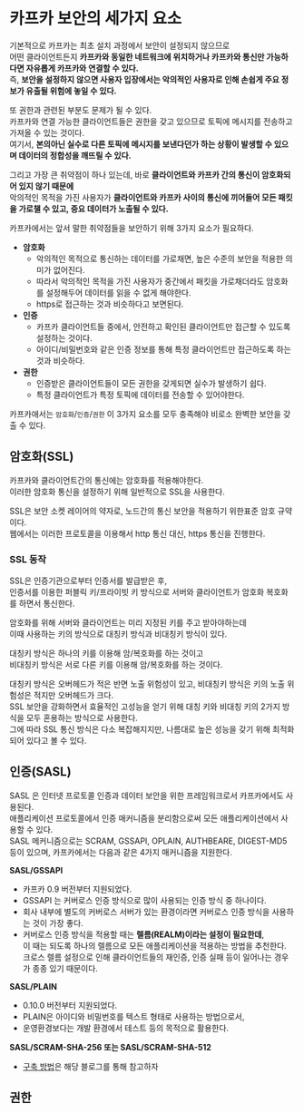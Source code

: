 # 카프카 보안의 세가지 요소  
    
기본적으로 카프카는 최초 설치 과정에서 보안이 설정되지 않으므로          
어떤 클라이언트든지 **카프카와 동일한 네트워크에 위치하거나 카프카와 통신만 가능하다면 자유롭게 카프카와 연결할 수 있다.**           
즉, **보안을 설정하지 않으면 사용자 입장에서는 악의적인 사용자로 인해 손쉽게 주요 정보가 유출될 위험에 놓일 수 있다.**      
     
또 권한과 관련된 부분도 문제가 될 수 있다.    
카프카와 연결 가능한 클라이언트들은 권한을 갖고 있으므로 토픽에 메시지를 전송하고 가져올 수 있는 것이다.       
여기서, **본의아닌 실수로 다른 토픽에 메시지를 보낸다던가 하는 상황이 발생할 수 있으며 데이터의 정합성을 깨뜨릴 수 있다.**      
 
그리고 가장 큰 취약점이 하나 있는데, 바로 **클라이언트와 카프카 간의 통신이 암호화되어 있지 않기 때문에**      
악의적인 목적을 가진 사용자가 **클라이언트와 카프카 사이의 통신에 끼어들어 모든 패킷을 가로챌 수 있고, 중요 데이터가 노출될 수 있다.**     

카프카에서는 앞서 말한 취약점들을 보안하기 위해 3가지 요소가 필요하다.   

* **암호화**     
    * 악의적인 목적으로 통신하는 데이터를 가로채면, 높은 수준의 보안을 적용한 의미가 없어진다.    
    * 따라서 악의적인 목적을 가진 사용자가 중간에서 패킷을 가로채더라도 암호화를 설정해두어 데이터를 읽을 수 없게 해야한다.   
    * https로 접근하는 것과 비슷하다고 보면된다.  
* **인증**    
    * 카프카 클라이언트들 중에서, 안전하고 확인된 클라이언트만 접근할 수 있도록 설정하는 것이다.   
    * 아이디/비밀번호와 같은 인증 정보를 통해 특정 클라이언트만 접근하도록 하는 것과 비슷하다.    
* **권한**   
    * 인증받은 클라이언트들이 모든 권한을 갖게되면 실수가 발생하기 쉽다.  
    * 특정 클라이언트가 특정 토픽에 데이터를 전송할 수 있어야한다.     

카프카애서는 `암호화`/`인증`/`권한` 이 3가지 요소를 모두 충족해야 비로소 완벽한 보안을 갖출 수 있다.  

## 암호화(SSL)    

카프카와 클라이언트간의 통신에는 암호화를 적용해야한다.      
이러한 암호화 통신을 설정하기 위해 일반적으로 SSL을 사용한다.  

SSL은 보안 소켓 레이어의 약자로, 노드간의 통신 보안을 적용하기 위한표준 암호 규약이다.   
웹에서는 이러한 프로토콜을 이용해서 http 통신 대신, https 통신을 진행한다.   

### SSL 동작   
SSL은 인증기관으로부터 인증서를 발급받은 후,       
인증서를 이용한 퍼블릭 키/프라이빗 키 방식으로 서버와 클라이언트가 암호화 복호화를 하면서 통신한다.       

암호화를 위해 서버와 클라이언트는 미리 지정된 키를 주고 받아야하는데   
이때 사용하는 키의 방식으로 대칭키 방식과 비대칭키 방식이 있다.    

대칭키 방식은 하나의 키를 이용해 암/복호화를 하는 것이고      
비대칭키 방식은 서로 다른 키를 이용해 암/복호화를 하는 것이다.   

대칭키 방식은 오버헤드가 적은 반면 노출 위험성이 있고, 비대칭키 방식은 키의 노출 위험성은 적지만 오버헤드가 크다.      
SSL 보안을 강화하면서 효율적인 고성능을 얻기 위해 대칭 키와 비대칭 키의 2가지 방식을 모두 혼용하는 방식으로 사용한다.   
그에 따라 SSL 통신 방식은 다소 복잡해지지만, 나름대로 높은 성능을 갖기 위해 최적화되어 있다고 볼 수 있다.   

## 인증(SASL)   
  
SASL 은 인터넷 프로토콜 인증과 데이터 보안을 위한 프레임워크로서 카프카에서도 사용된다.    
애플리케이션 프로토콜에서 인증 매커니즘을 분리함으로써 모든 애플리케이션에서 사용할 수 있다.    
SASL 메커니즘으로는 SCRAM, GSSAPI, OPLAIN, AUTHBEARE, DIGEST-MD5 등이 있으며, 
카프카에서는 다음과 같은 4가지 매커니즘을 지원한다.    

**SASL/GSSAPI**     
* 카프카 0.9 버전부터 지원되었다.       
* GSSAPI 는 커버로스 인증 방식으로 많이 사용되는 인증 방식 중 하나이다.      
* 회사 내부에 별도의 커버로스 서버가 있는 환경이라면 커버로스 인증 방식을 사용하는 것이 가장 좋다.     
* 커버로스 인증 방식을 적용할 때는 **렐름(REALM)이라는 설정이 필요한데**,   
  이 때는 되도록 하나의 렐름으로 모든 애플리케이션을 적용하는 방법을 추천한다.      
  크로스 렐름 설정으로 인해 클라이언트들의 재인증, 인증 실패 등이 일어나는 경우가 종종 있기 때문이다.      
  
**SASL/PLAIN**    
* 0.10.0 버전부터 지원되었다.  
* PLAIN은 아이디와 비밀번호를 텍스트 형태로 사용하는 방법으로서,   
* 운영환경보다는 개발 환경에서 테스트 등의 목적으로 활용한다.  

**SASL/SCRAM-SHA-256 또는 SASL/SCRAM-SHA-512**   

* [구축 방법](https://blogger.pe.kr/920)은 해당 블로그를 통해 참고하자  

## 권한
